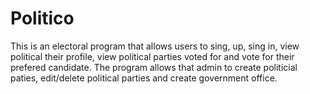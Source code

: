 # Politico
This is an electoral program that allows users to sing, up, sing in, view political their profile, view political parties voted for and vote for their prefered candidate.
The program allows that admin to create politicial paties, edit/delete political parties and create government office.
